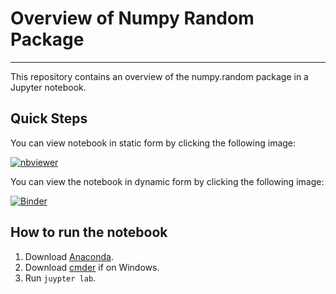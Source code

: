 # Overview of Numpy Random Package

***

This repository contains an overview of the numpy.random package in a Jupyter notebook.

## Quick Steps

You can view notebook in static form by clicking the following image:

[![nbviewer](https://raw.githubusercontent.com/jupyter/design/master/logos/Badges/nbviewer_badge.svg)](https://nbviewer.jupyter.org/github/Emmanuel-Osabuehien/numpy-random/blob/main/numpy-random.ipynb)

You can view the notebook in dynamic form by clicking the following image:

[![Binder](https://mybinder.org/badge_logo.svg)](https://mybinder.org/v2/gh/Emmanuel-Osabuehien/numpy-random/HEAD?labpath=numpy.random.ipynb)

## How to run the notebook

1. Download [Anaconda]().
2. Download [cmder]() if on Windows.
3. Run `juypter lab`.